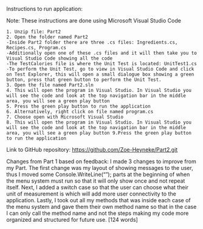 Instructions to run application:

Note: These instructions are done using Microsoft Visual Studio Code

    1. Unzip file: Part2
    2. Open the folder named Part2
    -Inside Part2 folder there are three .cs files: Ingredients.cs, Recipes.cs, Program.cs
    -Additionally open one of these .cs files and it will then take you to Visual Studio Code showing all the code
    -The TestCalories file is where the Unit Test is located: UnitTest1.cs
    -To perform the Unit Test, go to view in Visual Studio Code and click on Test Explorer, this will open a small dialogue box showing a green button, press that green button to perform the Unit Test.
    3. Open the file named Part2.sln
    4. This will open the program in Visual Studio. In Visual Studio you will see the code and look at the top navigation bar in the middle area, you will see a green play button
    5. Press the green play button to run the application
    6. Alternatively, right click on file named program.cs
    7. Choose open with Microsoft Visual Studio
    8. This will open the program in Visual Studio. In Visual Studio you will see the code and look at the top navigation bar in the middle area, you will see a green play button 9.Press the green play button to run the application

Link to GitHub repository: https://github.com/Zoe-Heyneke/Part2.git

Changes from Part 1 based on feedback:
I made 3 changes to improve from my Part. The first change was my layout of showing messages to the user, thus I moved some Console.WriteLine(“”); parts at the beginning of when the menu system must run so that it will only show once and not repeat itself. Next, I added a switch case so that the user can choose what their unit of measurement is which will add more user connectivity to the application. Lastly, I took out all my methods that was inside each case of the menu system and gave them their own method name so that in the case I can only call the method name and not the steps making my code more organized and structured for future use.
[124 words]
